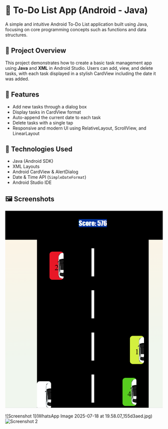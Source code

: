 # 📝 To-Do List App (Android - Java)

A simple and intuitive Android To-Do List application built using Java, focusing on core programming concepts such as functions and data structures.

## 📱 Project Overview

This project demonstrates how to create a basic task management app using **Java** and **XML** in Android Studio. Users can add, view, and delete tasks, with each task displayed in a stylish CardView including the date it was added.

## 🚀 Features

- Add new tasks through a dialog box
- Display tasks in CardView format
- Auto-append the current date to each task
- Delete tasks with a single tap
- Responsive and modern UI using RelativeLayout, ScrollView, and LinearLayout

## 🧱 Technologies Used

- Java (Android SDK)
- XML Layouts
- Android CardView & AlertDialog
- Date & Time API (`SimpleDateFormat`)
- Android Studio IDE

## 🖼️ Screenshots
![image alt](https://github.com/Shipra53/Car_Racing/blob/479f3d4beddf65c6c24d68ce887373a9519659fb/Screenshot%202025-03-03%20185214.png)

![Screenshot 1](WhatsApp Image 2025-07-18 at 19.58.07_155d3aed.jpg)
![Screenshot 2](path-to-screenshot2.jpg)
